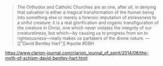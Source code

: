 > The Orthodox and Catholic Churches are as one, after all, in denying that salvation is either a magical transformation of the human being into something else or merely a forensic imputation of sinlessness to a sinful creature: it is a real glorification and organic transfiguration of the creature in Christ, one which never violates the integrity of our creatureliness, but which—by causing us to progress from sin to righteousness—really makes us partakers of the divine nature.
> — [["David Bentley Hart"]] #quote #DBH

https://www.clarion-journal.com/clarion_journal_of_spirit/2014/06/the-myth-of-schism-david-bentley-hart.html

[#facebook]: https://www.facebook.com/groups/ChristianTranshumanistAssociation/permalink/1538339063007014/

[#twitter]: https://twitter.com/micahtredding/status/1254217126812028929?s=20